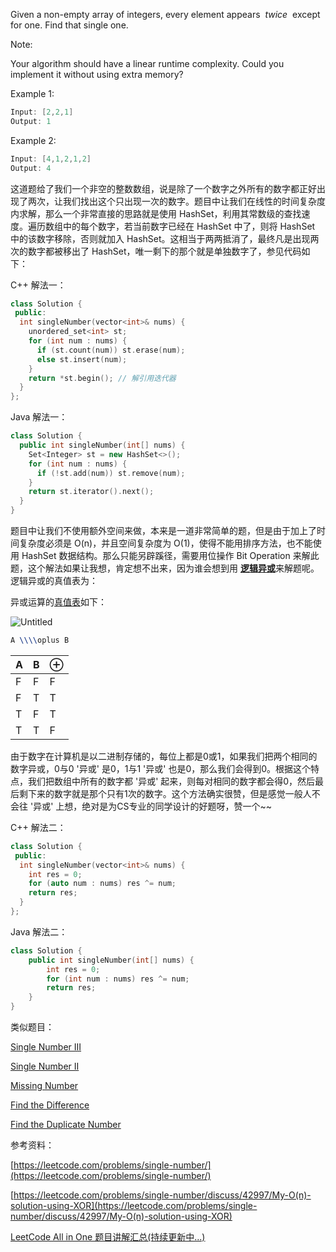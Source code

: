 Given a non-empty array of integers, every element appears  _twice_  except for one. Find that single one.

Note:

Your algorithm should have a linear runtime complexity. Could you implement it without using extra memory?

Example 1:

```cpp
Input: [2,2,1]
Output: 1
```

Example 2:

```cpp
Input: [4,1,2,1,2]
Output: 4
```

这道题给了我们一个非空的整数数组，说是除了一个数字之外所有的数字都正好出现了两次，让我们找出这个只出现一次的数字。题目中让我们在线性的时间复杂度内求解，那么一个非常直接的思路就是使用 HashSet，利用其常数级的查找速度。遍历数组中的每个数字，若当前数字已经在 HashSet 中了，则将 HashSet 中的该数字移除，否则就加入 HashSet。这相当于两两抵消了，最终凡是出现两次的数字都被移出了 HashSet，唯一剩下的那个就是单独数字了，参见代码如下：

C++ 解法一：

```cpp
class Solution {
 public:
  int singleNumber(vector<int>& nums) {
    unordered_set<int> st;
    for (int num : nums) {
      if (st.count(num)) st.erase(num);
      else st.insert(num);
    }
    return *st.begin(); // 解引用迭代器
  }
};
```

Java 解法一：

```cpp
class Solution {
  public int singleNumber(int[] nums) {
    Set<Integer> st = new HashSet<>();
    for (int num : nums) {
      if (!st.add(num)) st.remove(num);
    }
    return st.iterator().next();
  }
}
```

题目中让我们不使用额外空间来做，本来是一道非常简单的题，但是由于加上了时间复杂度必须是 O(n)，并且空间复杂度为 O(1)，使得不能用排序方法，也不能使用 HashSet 数据结构。那么只能另辟蹊径，需要用位操作 Bit Operation 来解此题，这个解法如果让我想，肯定想不出来，因为谁会想到用 [**逻辑异或**](http://zh.wikipedia.org/wiki/%E9%80%BB%E8%BE%91%E5%BC%82%E6%88%96)来解题呢。逻辑异或的真值表为：

异或运算的[真值表](http://zh.wikipedia.org/wiki/%E7%9C%9F%E5%80%BC%E8%A1%A8)如下：

![Untitled](https://prod-files-secure.s3.us-west-2.amazonaws.com/bfd53194-dc1b-48fe-b468-4b8f0627c3d5/204fbe43-5711-491c-bfee-72ed29b717d7/Untitled.png)

```latex
A \\\\oplus B
```

|A|B|⊕|
|---|---|---|
|F|F|F|
|F|T|T|
|T|F|T|
|T|T|F|

由于数字在计算机是以二进制存储的，每位上都是0或1，如果我们把两个相同的数字异或，0与0 '异或' 是0，1与1 '异或' 也是0，那么我们会得到0。根据这个特点，我们把数组中所有的数字都 '异或' 起来，则每对相同的数字都会得0，然后最后剩下来的数字就是那个只有1次的数字。这个方法确实很赞，但是感觉一般人不会往 '异或' 上想，绝对是为CS专业的同学设计的好题呀，赞一个~~

C++ 解法二：

```cpp
class Solution {
 public:
  int singleNumber(vector<int>& nums) {
    int res = 0;
    for (auto num : nums) res ^= num;
    return res;
  }
};
```

Java 解法二：

```cpp
class Solution {
    public int singleNumber(int[] nums) {
        int res = 0;
        for (int num : nums) res ^= num;
        return res;
    }
}
```

类似题目：

[Single Number III](http://www.cnblogs.com/grandyang/p/4741122.html)

[Single Number II](http://www.cnblogs.com/grandyang/p/4263927.html)

[Missing Number](http://www.cnblogs.com/grandyang/p/4756677.html)

[Find the Difference](http://www.cnblogs.com/grandyang/p/5816418.html)

[Find the Duplicate Number](http://www.cnblogs.com/grandyang/p/4843654.html)

参考资料：

[https://leetcode.com/problems/single-number/](https://leetcode.com/problems/single-number/)

[](https://leetcode.com/problems/single-number/discuss/42997/My-O(n)-solution-using-XOR)[https://leetcode.com/problems/single-number/discuss/42997/My-O(n)-solution-using-XOR](https://leetcode.com/problems/single-number/discuss/42997/My-O(n)-solution-using-XOR)

[LeetCode All in One 题目讲解汇总(持续更新中...)](http://www.cnblogs.com/grandyang/p/4606334.html)